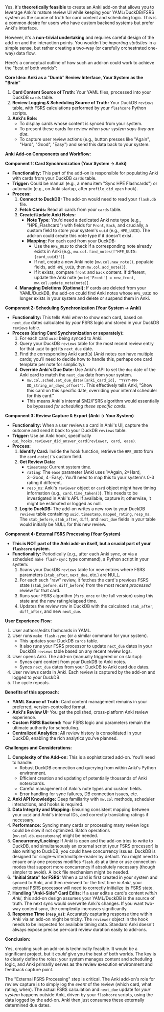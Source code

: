 Yes, it's **theoretically feasible** to create an Anki add-on that allows you to leverage Anki's mature review UI while keeping your YAML/DuckDB/FSRS system as the source of truth for card content and scheduling logic. This is a common desire for users who have custom backend systems but prefer Anki's interface.

However, it's a **non-trivial undertaking** and requires careful design of the add-on and the interaction points. You wouldn't be *importing statistics* in a simple sense, but rather creating a two-way (or carefully orchestrated one-way) data flow.

Here's a conceptual outline of how such an add-on could work to achieve the "best of both worlds":

**Core Idea: Anki as a "Dumb" Review Interface, Your System as the "Brain"**

1.  **Card Content Source of Truth:** Your YAML files, processed into your DuckDB `cards` table.
2.  **Review Logging & Scheduling Source of Truth:** Your DuckDB `reviews` table, with FSRS calculations performed by your `flashcore` Python scripts.
3.  **Anki's Role:**
    *   To display cards whose content is synced from your system.
    *   To present these cards for review *when your system says they are due*.
    *   To capture user review actions (e.g., button presses like "Again", "Hard", "Good", "Easy") and send this data back to your system.

**Anki Add-on Components and Workflow:**

**Component 1: Card Synchronization (Your System → Anki)**

*   **Functionality:** This part of the add-on is responsible for populating Anki with cards from your DuckDB `cards` table.
*   **Trigger:** Could be manual (e.g., a menu item "Sync HPE Flashcards") or automatic (e.g., on Anki startup, after `profile_did_open` hook).
*   **Process:**
    1.  **Connect to DuckDB:** The add-on would need to read your `flash.db` file.
    2.  **Fetch Cards:** Read all cards from your `cards` table.
    3.  **Create/Update Anki Notes:**
        *   **Note Type:** You'd need a dedicated Anki note type (e.g., "HPE_Flashcard") with fields for `Front`, `Back`, and crucially, a custom field to store your system's `uuid` (e.g., `HPE_UUID`). The add-on could create this note type if it doesn't exist.
        *   **Mapping:** For each card from your DuckDB:
            *   Use the `HPE_UUID` to check if a corresponding note already exists in Anki (e.g., `mw.col.find_notes(f"HPE_UUID:{card_uuid}")`).
            *   If not, create a new Anki note (`mw.col.new_note()`, populate fields, add `HPE_UUID`, then `mw.col.add_note()`).
            *   If it exists, compare `front` and `back` content. If different, update the Anki note (`note['Front'] = new_front`, `mw.col.update_note(note)`).
    4.  **Managing Deletions (Optional):** If cards are deleted from your YAML/DuckDB, the add-on could find Anki notes whose `HPE_UUID` no longer exists in your system and delete or suspend them in Anki.

**Component 2: Scheduling Synchronization (Your System → Anki)**

*   **Functionality:** This tells Anki *when* to show each card, based on `next_due` dates calculated by *your* FSRS logic and stored in your DuckDB `reviews` table.
*   **Process (during Card Synchronization or separately):**
    1.  For each card `uuid` being synced to Anki:
    2.  Query your DuckDB `reviews` table for the most recent review entry for that `uuid` to get its `next_due` date.
    3.  Find the corresponding Anki card(s) (Anki notes can have multiple cards; you'll need to decide how to handle this, perhaps one card template per note for simplicity).
    4.  **Override Anki's Due Date:** Use Anki's API to set the `due` date of the Anki card to match the `next_due` date from your system.
        *   `mw.col.sched.set_due_date([anki_card_id], "YYYY-MM-DD_string_or_days_offset")`. This effectively tells Anki, "Show this card on this specific date, overriding your internal scheduler for this card."
        *   This means Anki's internal SM2/FSRS algorithm would essentially be bypassed *for scheduling these specific cards*.

**Component 3: Review Capture & Export (Anki → Your System)**

*   **Functionality:** When a user reviews a card in Anki's UI, capture the outcome and send it back to your DuckDB `reviews` table.
*   **Trigger:** Use an Anki hook, specifically `gui_hooks.reviewer_did_answer_card(reviewer, card, ease)`.
*   **Process:**
    1.  **Identify Card:** Inside the hook function, retrieve the `HPE_UUID` from the `card.note()`'s custom field.
    2.  **Get Review Data:**
        *   `timestamp`: Current system time.
        *   `rating`: The `ease` parameter (Anki uses 1=Again, 2=Hard, 3=Good, 4=Easy). You'll need to map this to your system's 0-3 rating if different.
        *   `resp_ms`: Anki's `reviewer` object or `card` object might have timing information (e.g., `card.time_taken()`). This needs to be investigated in Anki's API. If available, capture it; otherwise, it might be estimated or logged as null.
    3.  **Log to DuckDB:** The add-on writes a new row to your DuckDB `reviews` table containing `uuid`, `timestamp`, `mapped_rating`, `resp_ms`. The `stab_before`, `stab_after`, `diff`, and `next_due` fields in *your* table would initially be NULL for this new review.

**Component 4: External FSRS Processing (Your System)**

*   **This is NOT part of the Anki add-on itself, but a crucial part of your `flashcore` system.**
*   **Functionality:** Periodically (e.g., after each Anki sync, or via a scheduled `make flash-sync` type command), a Python script in your system:
    1.  Scans your DuckDB `reviews` table for new entries where FSRS parameters (`stab_after`, `next_due`, etc.) are NULL.
    2.  For each such "raw" review, it fetches the card's previous FSRS state (`stab_before`, `diff_before`) from the most recent *processed* review for that card.
    3.  Runs your FSRS algorithm (`fsrs_once` or the full version) using this state and the new rating/elapsed time.
    4.  Updates the review row in DuckDB with the calculated `stab_after`, `diff_after`, and new `next_due`.

**User Experience Flow:**

1.  User authors/edits flashcards in YAML.
2.  User runs `make flash-sync` (or a similar command for your system).
    *   This updates your DuckDB `cards` table.
    *   It also runs your FSRS processor to update `next_due` dates in your DuckDB `reviews` table based on any recent review logs.
3.  User opens Anki. The add-on (manually triggered or on startup):
    *   Syncs card content from your DuckDB to Anki notes.
    *   Syncs `next_due` dates from your DuckDB to Anki card due dates.
4.  User reviews cards in Anki. Each review is captured by the add-on and logged to your DuckDB.
5.  The cycle repeats.

**Benefits of this approach:**

*   **YAML Source of Truth:** Card content management remains in your preferred, version-controlled format.
*   **Anki's Review UI:** You get the polished, cross-platform Anki review experience.
*   **Custom FSRS Backend:** Your FSRS logic and parameters remain the ultimate authority for scheduling.
*   **Centralized Analytics:** All review history is consolidated in your DuckDB, enabling the rich analytics you've planned.

**Challenges and Considerations:**

1.  **Complexity of the Add-on:** This is a sophisticated add-on. You'll need to handle:
    *   Robust DuckDB connection and querying from within Anki's Python environment.
    *   Efficient creation and updating of potentially thousands of Anki notes/cards.
    *   Careful management of Anki's note types and custom fields.
    *   Error handling for sync failures, DB connection issues, etc.
2.  **Anki API Knowledge:** Deep familiarity with `mw.col` methods, scheduler interactions, and hooks is required.
3.  **Data Integrity and Mapping:** Ensuring consistent mapping between your `uuid` and Anki's internal IDs, and correctly translating ratings if necessary.
4.  **Performance:** Syncing many cards or processing many review logs could be slow if not optimized. Batch operations (`mw.col.db.executemany`) might be needed.
5.  **Concurrency/Locking:** If Anki is open and the add-on tries to write to DuckDB, and simultaneously an external script (your FSRS processor) is also writing to DuckDB, you could have concurrency issues. DuckDB is designed for single-writer/multiple-reader by default. You might need to ensure only one process modifies `flash.db` at a time or use connection modes that support more concurrency if absolutely necessary (though simpler to avoid). A lock file mechanism might be needed.
6.  **"Initial State" for FSRS:** When a card is first created in your system and synced to Anki, and then reviewed for the first time *in Anki*, your external FSRS processor will need to correctly initialize its FSRS state.
7.  **Handling "Anki-Side" Card Edits:** If a user edits a card's content *within Anki*, this add-on design assumes your YAML/DuckDB is the source of truth. The next sync would overwrite Anki's changes. If you want two-way content sync, the complexity increases significantly.
8.  **Response Time (`resp_ms`):** Accurately capturing response time within Anki via an add-on might be tricky. The `reviewer` object in the hook needs to be inspected for available timing data. Standard Anki doesn't always expose precise per-card review duration easily to add-ons.

**Conclusion:**

Yes, creating such an add-on is technically feasible. It would be a significant project, but it *could* give you the best of both worlds. The key is to clearly define the roles: your system manages content and scheduling logic, and Anki primarily serves as the review execution environment and feedback capture point.

The "External FSRS Processing" step is critical. The Anki add-on's role for review capture is to simply log the *event* of the review (which card, what rating, when). The actual FSRS calculation and `next_due` update for *your system* happens outside Anki, driven by your `flashcore` scripts, using the data logged by the add-on. Anki then just consumes these externally determined due dates.